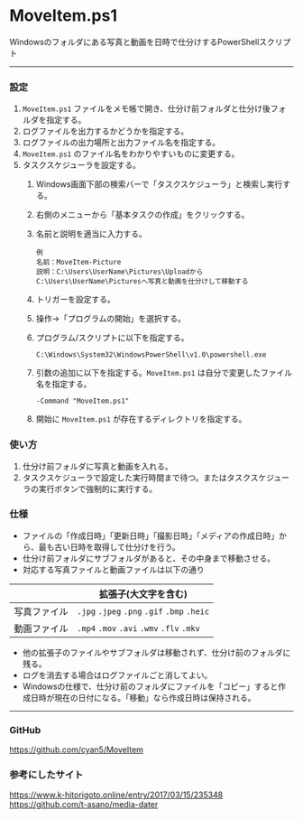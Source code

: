 # MoveItem.ps1
Windowsのフォルダにある写真と動画を日時で仕分けするPowerShellスクリプト

----
### 設定
1. `MoveItem.ps1` ファイルをメモ帳で開き、仕分け前フォルダと仕分け後フォルダを指定する。
1. ログファイルを出力するかどうかを指定する。
1. ログファイルの出力場所と出力ファイル名を指定する。
1. `MoveItem.ps1` のファイル名をわかりやすいものに変更する。
1. タスクスケジューラを設定する。
    1. Windows画面下部の検索バーで「タスクスケジューラ」と検索し実行する。
    1. 右側のメニューから「基本タスクの作成」をクリックする。
    1. 名前と説明を適当に入力する。
       ```
       例
       名前：MoveItem-Picture
       説明：C:\Users\UserName\Pictures\UploadからC:\Users\UserName\Picturesへ写真と動画を仕分けして移動する
       ```
    1. トリガーを設定する。
    1. 操作→「プログラムの開始」を選択する。
    1. プログラム/スクリプトに以下を指定する。

       `C:\Windows\System32\WindowsPowerShell\v1.0\powershell.exe`
    1. 引数の追加に以下を指定する。`MoveItem.ps1` は自分で変更したファイル名を指定する。

       `-Command "MoveItem.ps1"`
    1. 開始に `MoveItem.ps1` が存在するディレクトリを指定する。

### 使い方
1. 仕分け前フォルダに写真と動画を入れる。
1. タスクスケジューラで設定した実行時間まで待つ。またはタスクスケジューラの実行ボタンで強制的に実行する。

### 仕様
* ファイルの「作成日時」「更新日時」「撮影日時」「メディアの作成日時」から、最も古い日時を取得して仕分けを行う。
* 仕分け前フォルダにサブフォルダがあると、その中身まで移動させる。
* 対応する写真ファイルと動画ファイルは以下の通り

|              | 拡張子(大文字を含む)                        |
| ------------ | ------------------------------------------- |
| 写真ファイル | `.jpg` `.jpeg` `.png` `.gif` `.bmp` `.heic` |
| 動画ファイル | `.mp4` `.mov` `.avi` `.wmv` `.flv` `.mkv`   |
* 他の拡張子のファイルやサブフォルダは移動されず、仕分け前のフォルダに残る。
* ログを消去する場合はログファイルごと消してよい。
* Windowsの仕様で、仕分け前のフォルダにファイルを「コピー」すると作成日時が現在の日付になる。「移動」なら作成日時は保持される。

----
### GitHub
https://github.com/cyan5/MoveItem

### 参考にしたサイト
https://www.k-hitorigoto.online/entry/2017/03/15/235348
https://github.com/t-asano/media-dater
